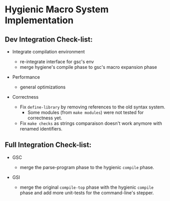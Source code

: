 # Hygienic Macro System Implementation

## Dev Integration Check-list:

- Integrate compilation environment
  - re-integrate interface for gsc's env
  - merge hygiene's compile phase to gsc's macro expansion phase

- Performance
  - general optimizations

- Correctness
  - Fix `define-library` by removing references to the old syntax system.
    - Some modules (from `make modules`) were not tested for correctness yet.
  - Fix `make checks` as strings comparaison doesn't work anymore 
    with renamed identifiers.

## Full Integration Check-list:

- GSC
  - merge the parse-program phase to the hygienic `compile` phase.

- GSI
  - merge the original `compile-top` phase with 
    the hygienic `compile` phase and add more unit-tests for the command-line's stepper.

